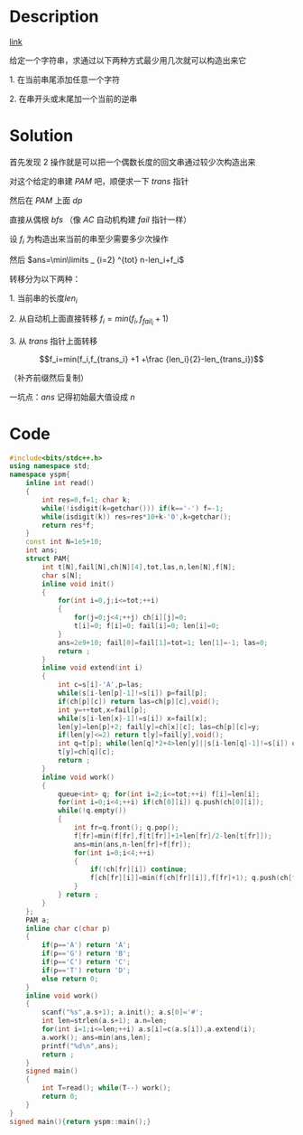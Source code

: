 # Description

[link](https://www.luogu.com.cn/problem/P4762)

给定一个字符串，求通过以下两种方式最少用几次就可以构造出来它

$1.$ 在当前串尾添加任意一个字符

$2.$ 在串开头或末尾加一个当前的逆串

# Solution

首先发现 $2$ 操作就是可以把一个偶数长度的回文串通过较少次构造出来

对这个给定的串建 $PAM$ 吧，顺便求一下 $trans$ 指针

然后在 $PAM$ 上面 $dp$

直接从偶根 $bfs$ （像 $AC$ 自动机构建 $fail$ 指针一样）

设 $f_i$ 为构造出来当前的串至少需要多少次操作

然后 $ans=\min\limits _ {i=2} ^{tot} n-len_i+f_i$ 

转移分为以下两种：

$1.$ 当前串的长度$len_i$

$2.$ 从自动机上面直接转移 $f_i=min(f_i,f_{fail_i}+1)$

$3.$ 从 $trans$ 指针上面转移

$$f_i=min(f_i,f_{trans_i} +1 +\frac {len_i}{2}-len_{trans_i})$$

（补齐前缀然后复制）

一坑点：$ans$ 记得初始最大值设成 $n$

# Code

```cpp
#include<bits/stdc++.h>
using namespace std;
namespace yspm{
	inline int read()
	{
		int res=0,f=1; char k;
		while(!isdigit(k=getchar())) if(k=='-') f=-1;
		while(isdigit(k)) res=res*10+k-'0',k=getchar();
		return res*f;
	}
	const int N=1e5+10;
	int ans;
	struct PAM{
		int t[N],fail[N],ch[N][4],tot,las,n,len[N],f[N];
		char s[N];
		inline void init()
		{			
			for(int i=0,j;i<=tot;++i) 
			{
				for(j=0;j<4;++j) ch[i][j]=0;
				t[i]=0; f[i]=0; fail[i]=0; len[i]=0;
			}
			ans=2e9+10; fail[0]=fail[1]=tot=1; len[1]=-1; las=0;
			return ;
		}
		inline void extend(int i)
		{
			int c=s[i]-'A',p=las;
			while(s[i-len[p]-1]!=s[i]) p=fail[p];
			if(ch[p][c]) return las=ch[p][c],void();
			int y=++tot,x=fail[p];
			while(s[i-len[x]-1]!=s[i]) x=fail[x];
			len[y]=len[p]+2; fail[y]=ch[x][c]; las=ch[p][c]=y; 
			if(len[y]<=2) return t[y]=fail[y],void();
			int q=t[p]; while(len[q]*2+4>len[y]||s[i-len[q]-1]!=s[i]) q=fail[q];
			t[y]=ch[q][c];
			return ;
		}
		inline void work()
		{
			queue<int> q; for(int i=2;i<=tot;++i) f[i]=len[i];
			for(int i=0;i<4;++i) if(ch[0][i]) q.push(ch[0][i]);
			while(!q.empty())
			{
				int fr=q.front(); q.pop();
				f[fr]=min(f[fr],f[t[fr]]+1+len[fr]/2-len[t[fr]]);
				ans=min(ans,n-len[fr]+f[fr]); 
				for(int i=0;i<4;++i)
				{
					if(!ch[fr][i]) continue;
					f[ch[fr][i]]=min(f[ch[fr][i]],f[fr]+1); q.push(ch[fr][i]);
				}
			} return ;
		}
	};
	PAM a;
	inline char c(char p)
	{
		if(p=='A') return 'A';
		if(p=='G') return 'B';
		if(p=='C') return 'C';
		if(p=='T') return 'D';
		else return 0;
	}
	inline void work()
	{
		scanf("%s",a.s+1); a.init(); a.s[0]='#';
		int len=strlen(a.s+1); a.n=len; 
		for(int i=1;i<=len;++i) a.s[i]=c(a.s[i]),a.extend(i);
		a.work(); ans=min(ans,len);
		printf("%d\n",ans); 
		return ;
	}
	signed main()
	{
		int T=read(); while(T--) work();
		return 0;
	}
}
signed main(){return yspm::main();} 
```
